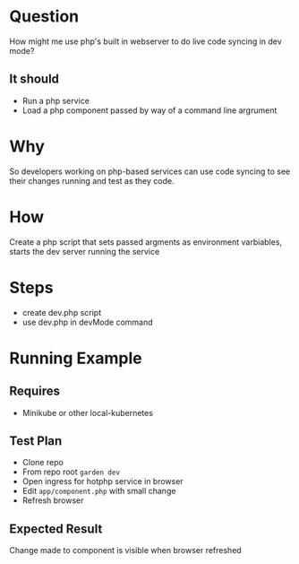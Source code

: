 # Question

How might me use php's built in webserver to do live code syncing in dev mode?

## It should
 - Run a php service
 - Load a php component passed by way of a command line argrument

# Why

So developers working on php-based services can use code syncing to see their changes running and test as they code.

# How

Create a php script that sets passed argments as environment varbiables, starts the dev server running the service

# Steps

- create dev.php script
- use dev.php in devMode command

# Running Example

## Requires

- Minikube or other local-kubernetes

## Test Plan

- Clone repo
- From repo root `garden dev`
- Open ingress for hotphp service in browser
- Edit `app/component.php` with small change
- Refresh browser

## Expected Result

Change made to component is visible when browser refreshed
